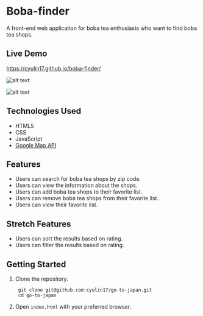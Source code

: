 # Boba-finder

A front-end web application for boba tea enthusiasts who want to find boba tea shops.

## Live Demo

https://cyulin17.github.io/boba-finder/

![alt text]()

![alt text]()

## Technologies Used

- HTML5
- CSS
- JavaScript
- [Google Map API](https://developers.google.com/maps/documentation)

## Features

- Users can search for boba tea shops by zip code.
- Users can view the information about the shops.
- Users can add boba tea shops to their favorite list.
- Users can remove boba tea shops from their favorite list.
- Users can view their favorite list.

## Stretch Features

- Users can sort the results based on rating.
- Users can filter the results based on rating.

## Getting Started

1. Clone the repository.
   ```shell
    git clone git@github.com:cyulin17/go-to-japan.git
    cd go-to-japan
   ```

2. Open `index.html` with your preferred browser.
   
